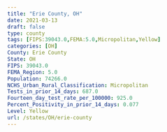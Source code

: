```yaml
---
title: "Erie County, OH"
date: 2021-03-13
draft: false
type: county
tags: [FIPS:39043.0,FEMA:5.0,Micropolitan,Yellow]
categories: [OH]
County: Erie County
State: OH
FIPS: 39043.0
FEMA_Region: 5.0
Population: 74266.0
NCHS_Urban_Rural_Classification: Micropolitan
Tests_in_prior_14_days: 687.0
Fourteen_day_test_rate_per_100000: 925.0
Percent_Positivity_in_prior_14_days: 0.077
Level: Yellow
url: /states/OH/erie-county
---
```



